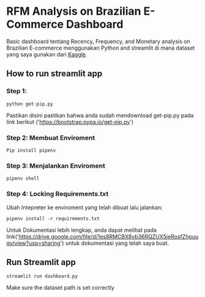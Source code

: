 # RFM Analysis on Brazilian E-Commerce Dashboard
Basic dashboard tentang Recency, Frequency, and Monetary analysis on Brazilian E-commerce menggunakan Python and streamlit di mana dataset yang saya gunakan dari [Kaggle]('https://www.kaggle.com/datasets/olistbr/brazilian-ecommerce').

## How to run streamlit app

### Step 1:
```
python get-pip.py
```
Pastikan disini pastikan bahwa anda sudah mendownload get-pip.py pada link berikut ('https://bootstrap.pypa.io/get-pip.py')

### Step 2: Membuat Enviroment
```
Pip install pipenv
```

### Step 3: Menjalankan Enviroment
```
pipenv shell
```

### Step 4: Locking Requirements.txt
Ubah Intepreter ke enviroment yang telah dibuat lalu jalankan:
```
pipenv install -r requirements.txt
```

Untuk Dokumentasi lebih lengkap, anda dapat melihat pada link('https://drive.google.com/file/d/1es8RMCBX8vb36RQZUX5jeRosfZhpuuqy/view?usp=sharing') untuk dokumentasi yang telah saya buat.

## Run Streamlit app
```
streamlit run dashboard.py
```

Make sure the dataset path is set correctly
